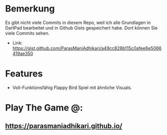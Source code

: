 # Bemerkung
Es gibt nicht viele Commits in diesem Repo, weil ich alle Grundlagen in DartPad bearbeitet und in Github Gists gespeichert habe.
Dort können Sie viele Commits sehen.
- Link: https://gist.github.com/ParasManiAdhikari/a49cc828b115c0afee6e5066419ae350

# Features
- Voll-Funktionsfähig Flappy Bird Spiel mit ähnliche Visuals.

# Play The Game @:
## https://parasmaniadhikari.github.io/
